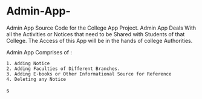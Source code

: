 # Admin-App-
Admin App Source Code for the College App Project. 
Admin App Deals With all the Activities or Notices that need to be Shared with Students of that College.
The Access of this App will be in the hands of college Authorities.

Admin App Comprises of :

    1. Adding Notice
    2. Adding Faculties of Different Branches.
    3. Adding E-books or Other Informational Source for Reference 
    4. Deleting any Notice
s 
    
